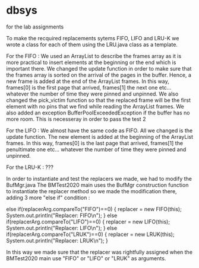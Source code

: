 # dbsys
for the lab assignments


To make the recquired replacements sytems FIFO, LIFO and LRU-K we wrote a class for each of them using the LRU.java class as a template.


For the FIFO :
We used an ArrayList to describe the frames array as it is more practical to insert elements at the beginning or the end which is important there.
We changed the update function in order to make sure that the frames array is sorted on the arrival of the pages in the buffer.
Hence, a new frame is added at the end of the ArrayList frames.
In this way, frames[0] is the first page that arrived, frames[1] the next one etc... whatever the number of time they were pinned and unpinned.
We also changed the pick_victim function so that the replaced frame will be the first element with no pins that we find while reading the ArrayList frames.
We also added an exception BufferPoolExceededException if the buffer has no more room. This is necesseray in order to pass the test 2

For the LIFO :
We almost have the same code as FIFO. All we changed is the update function. The new element is added at the beginning of the ArrayList frames.
In this way, frames[0] is the last page that arrived, frames[1] the penultimate one etc... whatever the number of time they were pinned and unpinned.

For the LRU-K :
???




In order to instantiate and test the replacers we made, we had to modify the BufMgr.java
The BMTest2020 main uses the BufMgr construction function to instantiate the replacer method so we made the modification there, adding 3 more "else if" condition :

else if(replacerArg.compareTo("FIFO")==0)
	  {
	    replacer = new FIFO(this);
	    System.out.println("Replacer: FIFO\n");
	  }
	else if(replacerArg.compareTo("LIFO")==0)
	  {
	    replacer = new LIFO(this);
	    System.out.println("Replacer: LIFO\n");
	  }
    else if(replacerArg.compareTo("LRUK")==0)
	  {
	    replacer = new LRUK(this);
	    System.out.println("Replacer: LRUK\n");
	  }
    
    
In this way we made sure that the replacer was rightfully assigned when the BMTest2020 main use "FIFO" or "LIFO" or "LRUK" as arguments.


